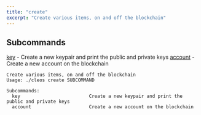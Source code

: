 ```yaml
---
title: "create"
excerpt: "Create various items, on and off the blockchain"
---
```

## Subcommands
[key](ref:key)  -  Create a new keypair and print the public and private keys
[account](ref:account-1) - Create a new account on the blockchain

```text
Create various items, on and off the blockchain
Usage: ./cleos create SUBCOMMAND

Subcommands:
  key                         Create a new keypair and print the public and private keys
  account                     Create a new account on the blockchain
```
